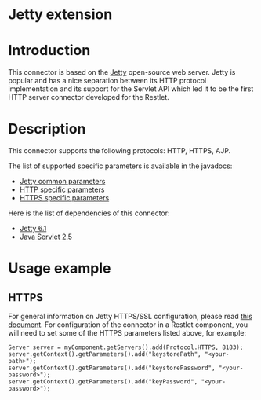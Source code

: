 Jetty extension
===============

Introduction
============

This connector is based on the
[Jetty](http://www.mortbay.org/)
open-source web server. Jetty is popular and has a nice separation
between its HTTP protocol implementation and its support for the Servlet
API which led it to be the first HTTP server connector developed for the
Restlet.

Description
===========

This connector supports the following protocols: HTTP, HTTPS, AJP.

The list of supported specific parameters is available in the javadocs:

-   [Jetty common
    parameters](http://restlet.org/learn/javadocs/1.1/ext/com/noelios/restlet/ext/jetty/JettyServerHelper)
-   [HTTP specific
    parameters](http://restlet.org/learn/javadocs/1.1/ext/com/noelios/restlet/ext/jetty/HttpServerHelper)
-   [HTTPS specific
    parameters](http://restlet.org/learn/javadocs/1.1/ext/com/noelios/restlet/ext/jetty/HttpsServerHelper)

Here is the list of dependencies of this connector:

-   [Jetty
    6.1](http://www.mortbay.org/)
-   [Java Servlet
    2.5](http://java.sun.com/products/servlet/)

Usage example
=============

HTTPS
-----

For general information on Jetty HTTPS/SSL configuration, please read
[this
document](http://docs.codehaus.org/display/JETTY/How+to+configure+SSL).
For configuration of the connector in a Restlet component, you will need
to set some of the HTTPS parameters listed above, for example:

    Server server = myComponent.getServers().add(Protocol.HTTPS, 8183);
    server.getContext().getParameters().add("keystorePath", "<your-path>");
    server.getContext().getParameters().add("keystorePassword", "<your-password>");
    server.getContext().getParameters().add("keyPassword", "<your-password>");

